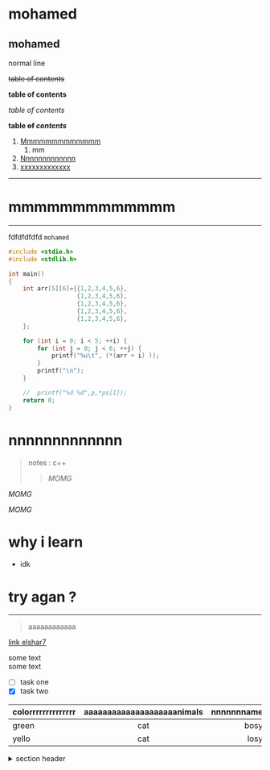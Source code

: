 # mohamed 
## mohamed

normal line

~~table of contents~~

**table of contents**

*table of contents*

**table ~~of~~ *contents***

1. [Mmmmmmmmmmmmm](#mmmmmmmmmmmmm)
    1. mm 
1. [Nnnnnnnnnnnnn](#nnnnnnnnnnnnn) 
1. [xxxxxxxxxxxxx](#try-agan)
---
# mmmmmmmmmmmmm
---
fdfdfdfdfd `mohamed`

```cpp
#include <stdio.h>
#include <stdlib.h>

int main()
{
    int arr[5][6]={{1,2,3,4,5,6},
                   {1,2,3,4,5,6},
                   {1,2,3,4,5,6},
                   {1,2,3,4,5,6},
                   {1,2,3,4,5,6},
    };

    for (int i = 0; i < 5; ++i) {
        for (int j = 0; j < 6; ++j) {
            printf("%u\t", (*(arr + i) ));
        }
        printf("\n");
    }

    //  printf("%d %d",p,*ps[1]);
    return 0;
}

```
# nnnnnnnnnnnnn
> notes : c++ 
>
>> <cite> MOMG</cite>

 *<cite> MOMG</cite>*

 *MOMG*

 # why i learn
 - idk

 # try agan ?
---
> aaaaaaaaaaaa

[link elshar7](https://www.youtube.com/watch?v=bTVIMt3XllM&t=299s)

some text<br>some text

- [ ] task one
- [x] task two

| colorrrrrrrrrrrrrr | aaaaaaaaaaaaaaaaaaaanimals |nnnnnnname|
|:-  |:-:|-:|
|green | cat | bosy|
| yello | cat | losy|

<details>
 <summary>section header</summary>
- [x]section bady text <br>

- help
 </details>